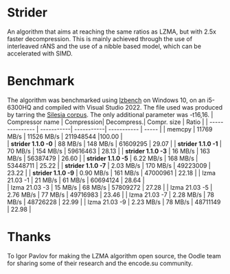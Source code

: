 # Strider
An algorithm that aims at reaching the same ratios as LZMA, but with 2.5x faster decompression. This is mainly achieved through the use of interleaved rANS and the use of a nibble based model, which can be accelerated with SIMD.
# Benchmark
The algorithm was benchmarked using [lzbench](https://github.com/inikep/lzbench) on Windows 10, on an i5-6300HQ and compiled with Visual Studio 2022. The file used was produced by tarring the [Silesia corpus](http://sun.aei.polsl.pl/~sdeor/index.php?page=silesia). The only additional parameter was -t16,16.
| Compressor name         | Compression| Decompress.| Compr. size | Ratio |
| ---------------         | -----------| -----------| ----------- | ----- | 
| memcpy                  | 11769 MB/s | 11526 MB/s |   211948544 |100.00 |  
| **strider 1.1.0 -0**    |    88 MB/s |   148 MB/s |    61609295 | 29.07 |
| **strider 1.1.0 -1**    |    70 MB/s |   154 MB/s |    59616463 | 28.13 |
| **strider 1.1.0 -3**    |    16 MB/s |   163 MB/s |    56387479 | 26.60 |
| **strider 1.1.0 -5**    |  6.22 MB/s |   168 MB/s |    53448711 | 25.22 |
| **strider 1.1.0 -7**    |  2.03 MB/s |   170 MB/s |    49223009 | 23.22 | 
| **strider 1.1.0 -9**    |  0.90 MB/s |   161 MB/s |    47000961 | 22.18 | 
| lzma 21.03 -1           |    21 MB/s |    61 MB/s |    60694124 | 28.64 |  
| lzma 21.03 -3           |    15 MB/s |    68 MB/s |    57809272 | 27.28 |
| lzma 21.03 -5           |  2.76 MB/s |    77 MB/s |    49716983 | 23.46 |
| lzma 21.03 -7           |  2.28 MB/s |    78 MB/s |    48726228 | 22.99 |
| lzma 21.03 -9           |  2.23 MB/s |    78 MB/s |    48711149 | 22.98 |
# Thanks
To Igor Pavlov for making the LZMA algorithm open source, the Oodle team for sharing some of their research and the encode.su community.
